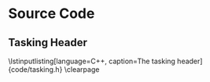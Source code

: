 # Source Code
## Tasking Header
\lstinputlisting[language=C++, caption=The tasking header]{code/tasking.h}
\clearpage
